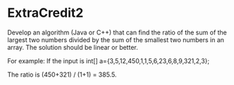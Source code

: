 # ExtraCredit2

Develop an algorithm (Java or C++) that can find the ratio of the sum of the largest two numbers divided by the sum of the smallest two numbers in an array. The solution should be linear or better.  

For example:
If the input is 
int[] a={3,5,12,450,1,1,5,6,23,6,8,9,321,2,3};

The ratio is (450+321) / (1+1) = 385.5. 

